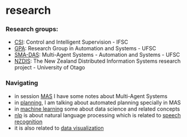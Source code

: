 # research

### Research groups:

* [CSI](http://dgp.cnpq.br/dgp/espelhogrupo/17293): Control and Intelligent Supervision - IFSC
* [GPA](http://dgp.cnpq.br/dgp/espelhogrupo/4711839036348216): Research Group in Automation and Systems - UFSC
* [SMA-DAS](https://groups.google.com/forum/#!forum/sma-das): Multi-Agent Systems - Automation and Systems - UFSC
* [NZDIS](http://nzdis.otago.ac.nz/): The New Zealand Distributed Information Systems research project - University of Otago

### Navigating

* in session [MAS](mas.md) I have some notes about Multi-Agent Systems
* in [planning](planning.md), I am talking about automated planning specially in MAS
* in [machine learning](machine-learning.md) some about data science and related concepts
* [nlp](nlp.md) is about natural language processing which is related to [speech recognition](speech-recognition.md)
* it is also related to [data visualization ](data-visualisation.md)

